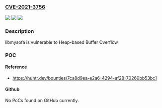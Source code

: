 ### [CVE-2021-3756](https://cve.mitre.org/cgi-bin/cvename.cgi?name=CVE-2021-3756)
![](https://img.shields.io/static/v1?label=Product&message=hoene%2Flibmysofa&color=blue)
![](https://img.shields.io/static/v1?label=Version&message=%3C%201.2.1%20&color=brighgreen)
![](https://img.shields.io/static/v1?label=Vulnerability&message=CWE-122%20Heap-based%20Buffer%20Overflow&color=brighgreen)

### Description

libmysofa is vulnerable to Heap-based Buffer Overflow

### POC

#### Reference
- https://huntr.dev/bounties/7ca8d9ea-e2a6-4294-af28-70260bb53bc1

#### Github
No PoCs found on GitHub currently.

